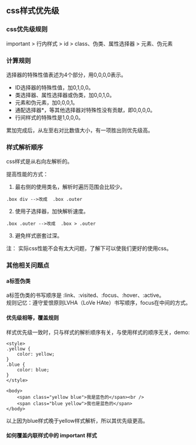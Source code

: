 ## css样式优先级

### css优先级规则
important > 行内样式 > id > class、伪类、属性选择器 > 元素、伪元素

### 计算规则

选择器的特殊性值表述为4个部分，用0,0,0,0表示。

+ ID选择器的特殊性值，加0,1,0,0。
+ 类选择器、属性选择器或伪类，加0,0,1,0。
+ 元素和伪元素，加0,0,0,1。
+ 通配选择器*，等其他选择器对特殊性没有贡献，即0,0,0,0。
+ 行间样式的特殊性是1,0,0,0。

累加完成后，从左至右对比数值大小，有一项胜出则优先级高。

### 样式解析顺序

css样式是从右向左解析的。

提高性能的方式：
1. 最右侧的使用类名，解析时遍历范围会比较少。
```
.box div -->改成  .box .outer
```
2. 使用子选择器，加快解析速度。
```
.box .outer -->改成  .box > .outer
```
3. 避免样式嵌套过深。

注： 实际css性能不会有太大问题，了解下可以使我们更好的使用css。

### 其他相关问题点

#### a标签伪类

a标签伪类的书写顺序是 :link、:visited、:focus、:hover、:active。  
规则记忆：遵守爱恨原则LVHA（LoVe HAte）书写顺序，focus在中间的方式。

#### 优先级相等，覆盖规则

样式优先级一致时，只与样式的解析顺序有关，与使用样式的顺序无关，demo:
```
<style>
.yellow {
    color: yellow;
}
.blue {
    color: blue;
}
</style>

<body>
    <span class="yellow blue">我是蓝色的</span><br />
    <span class="blue yellow">我也是蓝色的</span>
</body>
```
以上因为blue样式晚于yellow样式解析，所以其优先级更高。

#### 如何覆盖内联样式中的 important 样式



